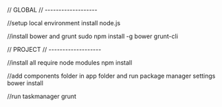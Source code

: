 // GLOBAL 
// -------------------

//setup local environment
install node.js

//install bower and grunt
sudo npm install -g bower grunt-cli

// PROJECT 
// -------------------

//install all require node modules
npm install

//add components folder in app folder and run package manager settings
bower install

//run taskmanager
grunt